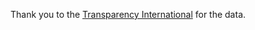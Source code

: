 Thank you to the [Transparency International](https://www.transparency.org/en/cpi/2024/index/dnk) for the data.
